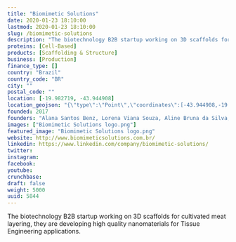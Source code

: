 ```yaml
---
title: "Biomimetic Solutions"
date: 2020-01-23 18:10:00
lastmod: 2020-01-23 18:10:00
slug: /biomimetic-solutions
description: "The biotechnology B2B startup working on 3D scaffolds for cultivated meat layering, they are developing high quality nanomaterials for Tissue Engineering applications."
proteins: [Cell-Based]
products: [Scaffolding & Structure]
business: [Production]
finance_type: []
country: "Brazil"
country_code: "BR"
city: ""
postal_code: ""
location: [-19.982719, -43.944908]
location_geojson: "{\"type\":\"Point\",\"coordinates\":[-43.944908,-19.982719]}"
founded: 2017
founders: "Alana Santos Benz, Lorena Viana Souza, Aline Bruna da Silva, Roberta Ferreira Viana"
images: ["Biomimetic Solutions logo.png"]
featured_image: "Biomimetic Solutions logo.png"
website: http://www.biomimeticsolutions.com.br/
linkedin: https://www.linkedin.com/company/biomimetic-solutions/
twitter: 
instagram: 
facebook: 
youtube: 
crunchbase: 
draft: false
weight: 5000
uuid: 5844
---
```

The biotechnology B2B startup working on 3D scaffolds for cultivated meat layering, they are developing high quality nanomaterials for Tissue Engineering applications.

